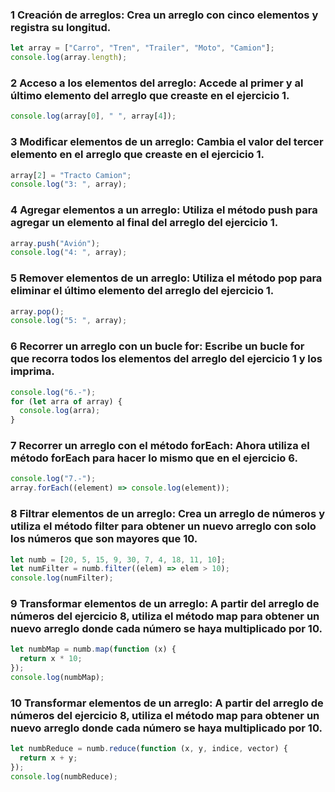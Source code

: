 ### 1 Creación de arreglos: Crea un arreglo con cinco elementos y registra su longitud.

```js
let array = ["Carro", "Tren", "Trailer", "Moto", "Camion"];
console.log(array.length);
```

### 2 Acceso a los elementos del arreglo: Accede al primer y al último elemento del arreglo que creaste en el ejercicio 1.

```js
console.log(array[0], " ", array[4]);
```

### 3 Modificar elementos de un arreglo: Cambia el valor del tercer elemento en el arreglo que creaste en el ejercicio 1.

```js
array[2] = "Tracto Camion";
console.log("3: ", array);
```

### 4 Agregar elementos a un arreglo: Utiliza el método push para agregar un elemento al final del arreglo del ejercicio 1.

```js
array.push("Avión");
console.log("4: ", array);
```

### 5 Remover elementos de un arreglo: Utiliza el método pop para eliminar el último elemento del arreglo del ejercicio 1.

```js
array.pop();
console.log("5: ", array);
```

### 6 Recorrer un arreglo con un bucle for: Escribe un bucle for que recorra todos los elementos del arreglo del ejercicio 1 y los imprima.

```js
console.log("6.-");
for (let arra of array) {
  console.log(arra);
}
```

### 7 Recorrer un arreglo con el método forEach: Ahora utiliza el método forEach para hacer lo mismo que en el ejercicio 6.

```js
console.log("7.-");
array.forEach((element) => console.log(element));
```

### 8 Filtrar elementos de un arreglo: Crea un arreglo de números y utiliza el método filter para obtener un nuevo arreglo con solo los números que son mayores que 10.

```js
let numb = [20, 5, 15, 9, 30, 7, 4, 18, 11, 10];
let numFilter = numb.filter((elem) => elem > 10);
console.log(numFilter);
```

### 9 Transformar elementos de un arreglo: A partir del arreglo de números del ejercicio 8, utiliza el método map para obtener un nuevo arreglo donde cada número se haya multiplicado por 10.

```js
let numbMap = numb.map(function (x) {
  return x * 10;
});
console.log(numbMap);
```

### 10 Transformar elementos de un arreglo: A partir del arreglo de números del ejercicio 8, utiliza el método map para obtener un nuevo arreglo donde cada número se haya multiplicado por 10.

```js
let numbReduce = numb.reduce(function (x, y, indice, vector) {
  return x + y;
});
console.log(numbReduce);
```
